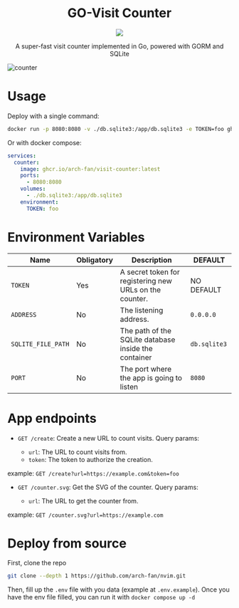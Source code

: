 <div align="center">
  <h1>GO-Visit Counter</h1>
  <img src="https://vcounter.archfan.com/counter.svg?url=https://github.com/arch-fan/visit-counter">
  <p>A super-fast visit counter implemented in Go, powered with GORM and SQLite</p>
</div>

![counter](https://vcounter.archfan.com/counter.svg?url=https://github.com/arch-fan/visit-counter)

# Usage

Deploy with a single command:

```bash
docker run -p 8080:8080 -v ./db.sqlite3:/app/db.sqlite3 -e TOKEN=foo ghcr.io/arch-fan/visit-counter:latest
```

Or with docker compose:

```yml
services:
  counter:
    image: ghcr.io/arch-fan/visit-counter:latest
    ports:
      - 8080:8080
    volumes:
      - ./db.sqlite3:/app/db.sqlite3
    environment:
      TOKEN: foo
```

# Environment Variables

| Name               | Obligatory | Description                                             | DEFAULT      |
| ------------------ | ---------- | ------------------------------------------------------- | ------------ |
| `TOKEN`            | Yes        | A secret token for registering new URLs on the counter. | NO DEFAULT   |
| `ADDRESS`          | No         | The listening address.                                  | `0.0.0.0`    |
| `SQLITE_FILE_PATH` | No         | The path of the SQLite database inside the container    | `db.sqlite3` |
| `PORT`             | No         | The port where the app is going to listen               | `8080`       |

# App endpoints

- `GET /create`: Create a new URL to count visits. Query params:

  - `url`: The URL to count visits from.
  - `token`: The token to authorize the creation.

example: `GET /create?url=https://example.com&token=foo`

- `GET /counter.svg`: Get the SVG of the counter. Query params:

  - `url`: The URL to get the counter from.

example: `GET /counter.svg?url=https://example.com`

# Deploy from source

First, clone the repo

```bash
git clone --depth 1 https://github.com/arch-fan/nvim.git
```

Then, fill up the `.env` file with you data (example at `.env.example`).
Once you have the env file filled, you can run it with `docker compose up -d`
